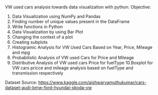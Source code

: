 VW used cars analysis towards data visualization with python. 
Objective:
1. Data Visualization using NumPy and Pandas
2. Finding number of unique values present in the DataFrame
3. Write functions in Python
4. Data Visualization by using Bar Plot
5. Changing the context of a plot
6. Creating subplots
7. Histogramic Analysis for VW Used Cars Based on Year, Price, Mileage and mpg
8. Probabilistic Analysis of VW used Cars for Price and Mileage
9. Distributive Analysis of VW used cars Price for fuelType 
10.Boxplot for VW cars pricce and mileage analysis based on fuelType and transmission respectively


Dataset Source: https://www.kaggle.com/aishwaryamuthukumar/cars-dataset-audi-bmw-ford-hyundai-skoda-vw
